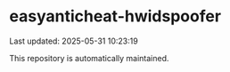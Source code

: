 # easyanticheat-hwidspoofer

Last updated: 2025-05-31 10:23:19

This repository is automatically maintained.
